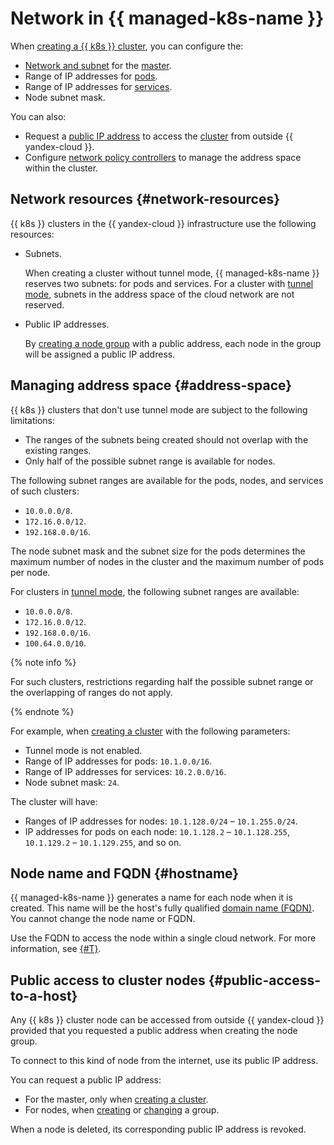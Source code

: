 # Network in {{ managed-k8s-name }}

When [creating a {{ k8s }} cluster](../operations/kubernetes-cluster/kubernetes-cluster-create.md), you can configure the:
* [Network and subnet](../../vpc/concepts/network.md#network) for the [master](./index.md#master).
* Range of IP addresses for [pods](./index.md#pod).
* Range of IP addresses for [services](./index.md#service).
* Node subnet mask.

You can also:
* Request a [public IP address](../../vpc/concepts/ips.md) to access the [cluster](./index.md#kubernetes-cluster) from outside {{ yandex-cloud }}.
* Configure [network policy controllers](network-policy.md) to manage the address space within the cluster.

## Network resources {#network-resources}

{{ k8s }} clusters in the {{ yandex-cloud }} infrastructure use the following resources:
* Subnets.

  When creating a cluster without tunnel mode, {{ managed-k8s-name }} reserves two subnets: for pods and services. For a cluster with [tunnel mode](network-policy.md#cilium), subnets in the address space of the cloud network are not reserved.
* Public IP addresses.

  By [creating a node group](../operations/node-group/node-group-create.md) with a public address, each node in the group will be assigned a public IP address.

## Managing address space {#address-space}

{{ k8s }} clusters that don't use tunnel mode are subject to the following limitations:
* The ranges of the subnets being created should not overlap with the existing ranges.
* Only half of the possible subnet range is available for nodes.

The following subnet ranges are available for the pods, nodes, and services of such clusters:
* `10.0.0.0/8`.
* `172.16.0.0/12`.
* `192.168.0.0/16`.

The node subnet mask and the subnet size for the pods determines the maximum number of nodes in the cluster and the maximum number of pods per node.

For clusters in [tunnel mode](network-policy.md#cilium), the following subnet ranges are available:
* `10.0.0.0/8`.
* `172.16.0.0/12`.
* `192.168.0.0/16`.
* `100.64.0.0/10`.

{% note info %}

For such clusters, restrictions regarding half the possible subnet range or the overlapping of ranges do not apply.

{% endnote %}

For example, when [creating a cluster](../operations/kubernetes-cluster/kubernetes-cluster-create.md) with the following parameters:
* Tunnel mode is not enabled.
* Range of IP addresses for pods: `10.1.0.0/16`.
* Range of IP addresses for services: `10.2.0.0/16`.
* Node subnet mask: `24`.

The cluster will have:
* Ranges of IP addresses for nodes: `10.1.128.0/24` – `10.1.255.0/24`.
* IP addresses for pods on each node: `10.1.128.2` – `10.1.128.255`, `10.1.129.2` – `10.1.129.255`, and so on.

## Node name and FQDN {#hostname}

{{ managed-k8s-name }} generates a name for each node when it is created. This name will be the host's fully qualified [domain name (FQDN)](../../compute/concepts/network.md#hostname). You cannot change the node name or FQDN.

Use the FQDN to access the node within a single cloud network. For more information, see [{#T}](../../vpc/concepts/address.md).

## Public access to cluster nodes {#public-access-to-a-host}

Any {{ k8s }} cluster node can be accessed from outside {{ yandex-cloud }} provided that you requested a public address when creating the node group.

To connect to this kind of node from the internet, use its public IP address.

You can request a public IP address:
* For the master, only when [creating a cluster](../operations/kubernetes-cluster/kubernetes-cluster-create.md).
* For nodes, when [creating](../operations/node-group/node-group-create.md) or [changing](../operations/node-group/node-group-update.md#node-internet-access) a group.

When a node is deleted, its corresponding public IP address is revoked.